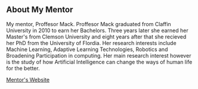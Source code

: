 ## About My Mentor

My mentor, Proffesor Mack. Proffesor Mack graduated from Claffin University in 2010 to earn her Bachelors. Three years later she earned her Master's from Clemson University and eight years after that she recieved her PhD from the University of Flordia. 
Her research interests include Machine Learning, Adaptive Learning Technologies, Robotics and Broadening Participation in computing. Her main research interest however is the study of how Artificial Intelligence can change the ways of human life for the better.

[Mentor's Website](https://htilua.org/about-the-pi)


